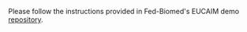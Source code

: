 Please follow the instructions provided in Fed-Biomed's EUCAIM demo [repository](https://github.com/sharkovsky/EUCAIM_Fedbiomed_demo).

